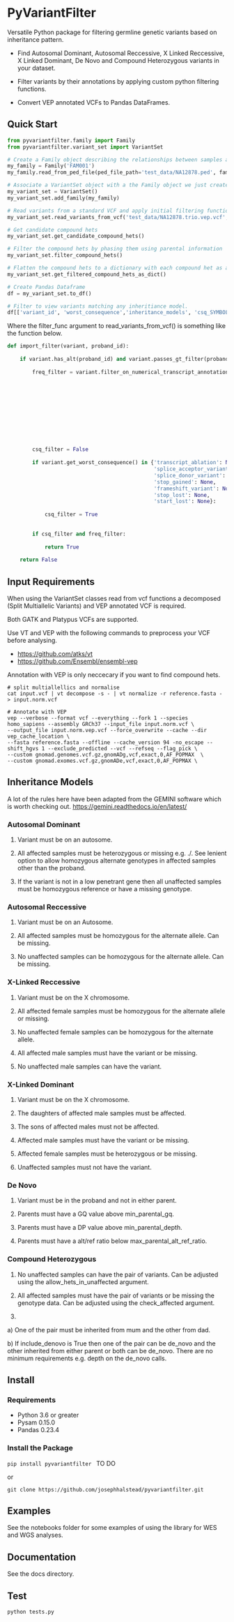 # PyVariantFilter

Versatile Python package for filtering germline genetic variants based on inheritance pattern. 

 * Find Autosomal Dominant, Autosomal Reccessive, X Linked Reccessive, X Linked Dominant, De Novo and Compound Heterozygous variants in your dataset.

 * Filter variants by their annotations by applying custom python filtering functions.

 * Convert VEP annotated VCFs to Pandas DataFrames.

## Quick Start

```python
from pyvariantfilter.family import Family
from pyvariantfilter.variant_set import VariantSet

# Create a Family object describing the relationships between samples as well as their sex and affected status
my_family = Family('FAM001')
my_family.read_from_ped_file(ped_file_path='test_data/NA12878.ped', family_id='FAM001', proband_id='NA12878i')

# Associate a VariantSet object with a the Family object we just created
my_variant_set = VariantSet()
my_variant_set.add_family(my_family)

# Read variants from a standard VCF and apply initial filtering function
my_variant_set.read_variants_from_vcf('test_data/NA12878.trio.vep.vcf', proband_variants_only=True, filter_func=import_filter, args=(new_family.get_proband_id(),) )

# Get candidate compound hets
my_variant_set.get_candidate_compound_hets()

# Filter the compound hets by phasing them using parental information
my_variant_set.filter_compound_hets()

# Flatten the compound hets to a dictionary with each compound het as a key
my_variant_set.get_filtered_compound_hets_as_dict()

# Create Pandas Dataframe
df = my_variant_set.to_df()

# Filter to view variants matching any inheritiance model.
df[['variant_id', 'worst_consequence','inheritance_models', 'csq_SYMBOL' ]][df['inheritance_models'] != ''].head()


```

Where the filter\_func argument to read\_variants\_from\_vcf() is something like the function below.

```python
def import_filter(variant, proband_id):
    
    if variant.has_alt(proband_id) and variant.passes_gt_filter(proband_id) and variant.passes_filter():
        
        freq_filter = variant.filter_on_numerical_transcript_annotation_lte(annotation_key='gnomAD_AF',
                                                                                          ad_het=0.01,
                                                                                          ad_hom_alt=0.01,
                                                                                          x_male =0.01,
                                                                                          x_female_het=0.01,
                                                                                          x_female_hom=0.01,
                                                                                          compound_het=0.01,
                                                                                          y=0.01,
                                                                                          mt=0.01,
                                                                                          )

        
        csq_filter = False
    
        if variant.get_worst_consequence() in {'transcript_ablation': None,
                                               'splice_acceptor_variant': None,
                                               'splice_donor_variant': None,
                                               'stop_gained': None,
                                               'frameshift_variant': None,
                                               'stop_lost': None,
                                               'start_lost': None}:
        
            csq_filter = True
        
        
        if csq_filter and freq_filter:
            
            return True
        
    return False

```

## Input Requirements

When using the VariantSet classes read from vcf functions a decomposed (Split Multiallelic Variants) and VEP annotated VCF is required. 

Both GATK and Platypus VCFs are supported.

Use VT and VEP with the following commands to preprocess your VCF before analysing.

* https://github.com/atks/vt
* https://github.com/Ensembl/ensembl-vep

Annotation with VEP is only neccecary if you want to find compound hets.

```
# split multiallellics and normalise
cat input.vcf | vt decompose -s - | vt normalize -r reference.fasta - > input.norm.vcf

# Annotate with VEP
vep --verbose --format vcf --everything --fork 1 --species homo_sapiens --assembly GRCh37 --input_file input.norm.vcf \
--output_file input.norm.vep.vcf --force_overwrite --cache --dir vep_cache_location \
--fasta reference.fasta --offline --cache_version 94 -no_escape --shift_hgvs 1 --exclude_predicted --vcf --refseq --flag_pick \
--custom gnomad.genomes.vcf.gz,gnomADg,vcf,exact,0,AF_POPMAX  \
--custom gnomad.exomes.vcf.gz,gnomADe,vcf,exact,0,AF_POPMAX \

```

## Inheritance Models

A lot of the rules here have been adapted from the GEMINI software which is worth checking out. https://gemini.readthedocs.io/en/latest/

### Autosomal Dominant

1) Variant must be on an autosome.

2) All affected samples must be heterozygous or missing e.g. ./. See lenient option to allow homozygous alternate genotypes in affected samples other than the proband.

3) If the variant is not in a low penetrant gene then all unaffected samples must be homozygous reference or have a missing genotype.


### Autosomal Reccessive

1) Variant must be on an Autosome.

2) All affected samples must be homozygous for the alternate allele. Can be missing.

3) No unaffected samples can be homozygous for the alternate allele. Can be missing.

### X-Linked Reccessive

1) Variant must be on the X chromosome.

2) All affected female samples must be homozygous for the alternate allele or missing.

3) No unaffected female samples can be homozygous for the alternate allele.

4) All affected male samples must have the variant or be missing.

5) No unaffected male samples can have the variant.

### X-Linked Dominant

1) Variant must be on the X chromosome.

2) The daughters of affected male samples must be affected.

3) The sons of affected males must not be affected.

4) Affected male samples must have the variant or be missing.

5) Affected female samples  must be heterozygous or be missing.

6) Unaffected samples must not have the variant.

### De Novo

1) Variant must be in the proband and not in either parent.

2) Parents must have a GQ value above min\_parental\_gq.

3) Parents must have a DP value above min\_parental\_depth.

4) Parents must have a alt/ref ratio below max\_parental\_alt\_ref\_ratio.


### Compound Heterozygous

1) No unaffected samples can have the pair of variants. Can be adjusted using the allow\_hets\_in\_unaffected argument.

2) All affected samples must have the pair of variants or be missing the genotype data. Can be adjusted using the check_affected argument.

3) 

a) One of the pair must be inherited from mum and the other from dad.

b) If include_denovo is True then one of the pair can be de_novo and the other inherited from either parent or both can be de_novo. There are no minimum requirements e.g. depth on the de_novo calls.


## Install

### Requirements

* Python 3.6 or greater
* Pysam 0.15.0
* Pandas 0.23.4

### Install the Package

`pip install pyvariantfilter ` TO DO

or

`git clone https://github.com/josephhalstead/pyvariantfilter.git `

## Examples

See the notebooks folder for some examples of using the library for WES and WGS analyses.

## Documentation

See the docs directory.

## Test

`python tests.py`






















